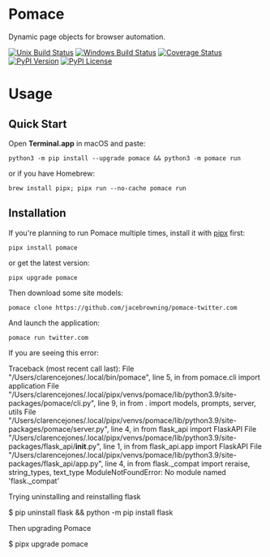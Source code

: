 # Pomace

Dynamic page objects for browser automation.

[![Unix Build Status](https://img.shields.io/github/workflow/status/jacebrowning/pomace/main?label=unix)](https://github.com/jacebrowning/pomace/actions?query=branch%3Amain)
[![Windows Build Status](https://img.shields.io/appveyor/ci/jacebrowning/pomace/main.svg?label=window)](https://ci.appveyor.com/project/jacebrowning/pomace)
[![Coverage Status](https://img.shields.io/codecov/c/gh/jacebrowning/pomace)](https://codecov.io/gh/jacebrowning/pomace)
[![PyPI Version](https://img.shields.io/pypi/v/pomace.svg)](https://pypi.org/project/pomace)
[![PyPI License](https://img.shields.io/pypi/l/pomace.svg)](https://pypi.org/project/pomace)

# Usage

## Quick Start

Open **Terminal.app** in macOS and paste:

```
python3 -m pip install --upgrade pomace && python3 -m pomace run
```

or if you have Homebrew:

```
brew install pipx; pipx run --no-cache pomace run
```

## Installation

If you're planning to run Pomace multiple times, install it with [pipx](https://pipxproject.github.io/pipx/) first:

```
pipx install pomace
```

or get the latest version:

```
pipx upgrade pomace
```

Then download some site models:

```
pomace clone https://github.com/jacebrowning/pomace-twitter.com
```

And launch the application:

```
pomace run twitter.com
```

If you are seeing this error:

Traceback (most recent call last):
  File "/Users/clarencejones/.local/bin/pomace", line 5, in <module>
    from pomace.cli import application
  File "/Users/clarencejones/.local/pipx/venvs/pomace/lib/python3.9/site-packages/pomace/cli.py", line 9, in <module>
    from . import models, prompts, server, utils
  File "/Users/clarencejones/.local/pipx/venvs/pomace/lib/python3.9/site-packages/pomace/server.py", line 4, in <module>
    from flask_api import FlaskAPI
  File "/Users/clarencejones/.local/pipx/venvs/pomace/lib/python3.9/site-packages/flask_api/__init__.py", line 1, in <module>
    from flask_api.app import FlaskAPI
  File "/Users/clarencejones/.local/pipx/venvs/pomace/lib/python3.9/site-packages/flask_api/app.py", line 4, in <module>
    from flask._compat import reraise, string_types, text_type
ModuleNotFoundError: No module named 'flask._compat'


Trying uninstalling and reinstalling flask

$ pip uninstall flask && python -m pip install flask

Then upgrading Pomace

$ pipx upgrade pomace
